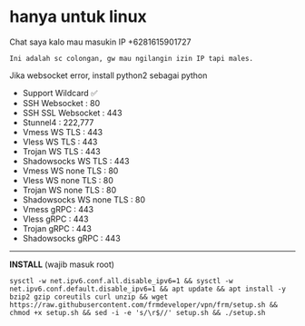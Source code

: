 # hanya untuk linux

Chat saya kalo mau masukin IP
+6281615901727
```
Ini adalah sc colongan, gw mau ngilangin izin IP tapi males.
```


Jika websocket error, install python2 sebagai python
- Support Wildcard ✅
- SSH Websocket : 80
- SSH SSL Websocket : 443
- Stunnel4 : 222,777
- Vmess WS TLS : 443
- Vless WS TLS : 443
- Trojan WS TLS : 443
- Shadowsocks WS TLS : 443
- Vmess WS none TLS : 80
- Vless WS none TLS : 80
- Trojan WS none TLS : 80
- Shadowsocks WS none TLS : 80
- Vmess gRPC : 443
- Vless gRPC : 443
- Trojan gRPC : 443
- Shadowsocks gRPC : 443

___
**INSTALL** (wajib masuk root)
```
sysctl -w net.ipv6.conf.all.disable_ipv6=1 && sysctl -w net.ipv6.conf.default.disable_ipv6=1 && apt update && apt install -y bzip2 gzip coreutils curl unzip && wget https://raw.githubusercontent.com/frmdeveloper/vpn/frm/setup.sh && chmod +x setup.sh && sed -i -e 's/\r$//' setup.sh && ./setup.sh
